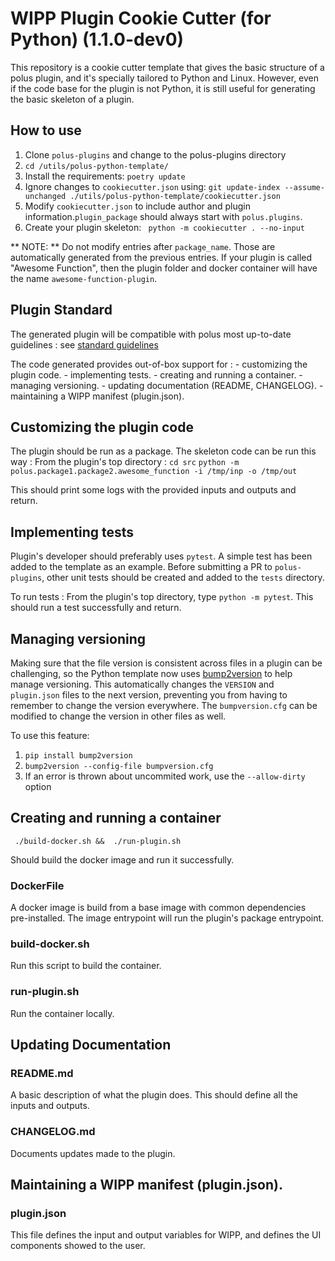 # WIPP Plugin Cookie Cutter (for Python) (1.1.0-dev0)

This repository is a cookie cutter template that gives the basic structure of a
polus plugin, and it's specially tailored to Python and Linux. However, even if
the code base for the plugin is not Python, it is still useful for generating
the basic skeleton of a plugin.

## How to use
1. Clone `polus-plugins` and change to the polus-plugins directory
2. `cd /utils/polus-python-template/`
3. Install the requirements: `poetry update`
4. Ignore changes to `cookiecutter.json` using: `git update-index --assume-unchanged ./utils/polus-python-template/cookiecutter.json`
5. Modify `cookiecutter.json` to include author and plugin information.`plugin_package` should always start with `polus.plugins`.
6. Create your plugin skeleton: ` python -m cookiecutter . --no-input`

** NOTE: ** Do not modify entries after `package_name`. Those are automatically generated from
the previous entries. If your plugin is called "Awesome Function", then
the plugin folder and docker container will have the name `awesome-function-plugin`.

## Plugin Standard
The generated plugin will be compatible with polus most up-to-date guidelines :
see [standard guidelines](https://labshare.atlassian.net/wiki/spaces/WIPP/pages/3275980801/Python+Plugin+Standards)

The code generated provides out-of-box support for :
    - customizing the plugin code.
    - implementing tests.
    - creating and running a container.
    - managing versioning.
    - updating documentation (README, CHANGELOG).
    - maintaining a WIPP manifest (plugin.json).

## Customizing the plugin code

The plugin should be run as a package.
The skeleton code can be run this way :
From the plugin's top directory :
`cd src`
`python -m polus.package1.package2.awesome_function -i /tmp/inp -o /tmp/out`

This should print some logs with the provided inputs and outputs and return.

## Implementing tests

Plugin's developer should preferably uses `pytest`.
A simple test has been added to the template as an example.
Before submitting a PR to `polus-plugins`, other unit tests should be created and added to the `tests`
directory.

To run tests :
From the plugin's top directory, type `python -m pytest`.
This should run a test successfully and return.


## Managing versioning

Making sure that the file version is consistent across files in a plugin can be
challenging, so the Python template now uses
[bump2version](https://github.com/c4urself/bump2version)
to help manage versioning. This automatically changes the `VERSION` and
`plugin.json` files to the next version, preventing you from having to remember
to change the version everywhere. The `bumpversion.cfg` can be modified to
change the version in other files as well.

To use this feature:
1. `pip install bump2version`
2. `bump2version --config-file bumpversion.cfg`
3. If an error is thrown about uncommited work, use the `--allow-dirty` option

## Creating and running a container

` ./build-docker.sh &&  ./run-plugin.sh`

Should build the docker image and run it successfully.

### DockerFile
A docker image is build from a base image with common dependencies pre-installed.
The image entrypoint will run the plugin's package entrypoint.

### build-docker.sh
Run this script to build the container.

### run-plugin.sh
Run the container locally.

## Updating Documentation
### README.md

A basic description of what the plugin does. This should define all the inputs
and outputs.

### CHANGELOG.md

Documents updates made to the plugin.

## Maintaining a WIPP manifest (plugin.json).
### plugin.json

This file defines the input and output variables for WIPP, and defines the UI
components showed to the user.
